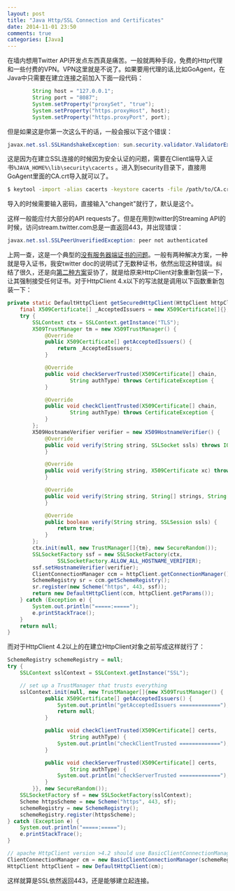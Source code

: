 ```yaml
---
layout: post
title: "Java Http/SSL Connection and Certificates"
date: 2014-11-01 23:50
comments: true
categories: [Java]
---
```


在墙内想用Twitter API开发点东西真是痛苦。一般就两种手段，免费的Http代理和一些付费的VPN。VPN这里就是不说了。如果要用代理的话,比如GoAgent，在Java中只需要在建立连接之前加入下面一段代码：
``` java java_https_goagent
        String host = "127.0.0.1";
        String port = "8087";
        System.setProperty("proxySet", "true");
        System.setProperty("https.proxyHost", host);
        System.setProperty("https.proxyPort", port);
```
但是如果这是你第一次这么干的话，一般会报以下这个错误：

``` java
javax.net.ssl.SSLHandshakeException: sun.security.validator.ValidatorException: PKIX path building failed
```
这是因为在建立SSL连接的时候因为安全认证的问题，需要在Client端导入证书`%JAVA_HOME%\lib\security\cacerts`
。进入到security目录下，直接用GoAgent里面的CA.crt导入就可以了。
``` bash
$ keytool -import -alias cacerts -keystore cacerts -file /path/to/CA.crt
```
导入的时候需要输入密码，直接输入"changeit"就行了，默认是这个。

这样一般能应付大部分的API requests了。但是在用到twitter的Streaming API的时候，访问stream.twitter.com总是一直返回443，并出现错误：
``` java
javax.net.ssl.SSLPeerUnverifiedException: peer not authenticated
```
上网一查，这是一个典型的[没有服务器端证书的问题](http://stackoverflow.com/questions/11750413/ssl-peer-not-authenticated-error-with-httpclient-4-1)。一般有两种解决方案，一种就是导入证书，我安twitter doc的说明试了无数种证书，依然出现这种错误。纠结了很久，还是向[第二种方案](http://stackoverflow.com/questions/12095758/apache-httpclient-sslpeerunverifiedexception)妥协了，就是给原来HttpClient对象重新包装一下，让其强制接受任何证书。对于HttpClient 4.x以下的写法就是调用以下函数重新包装一下：
``` java
private static DefaultHttpClient getSecuredHttpClient(HttpClient httpClient) {
    final X509Certificate[] _AcceptedIssuers = new X509Certificate[]{};
    try {
        SSLContext ctx = SSLContext.getInstance("TLS");
        X509TrustManager tm = new X509TrustManager() {
            @Override
            public X509Certificate[] getAcceptedIssuers() {
                return _AcceptedIssuers;
            }

            @Override
            public void checkServerTrusted(X509Certificate[] chain,
                    String authType) throws CertificateException {
            }

            @Override
            public void checkClientTrusted(X509Certificate[] chain,
                    String authType) throws CertificateException {
            }
        };
        X509HostnameVerifier verifier = new X509HostnameVerifier() {
            @Override
            public void verify(String string, SSLSocket ssls) throws IOException {
            }

            @Override
            public void verify(String string, X509Certificate xc) throws SSLException {
            }

            @Override
            public void verify(String string, String[] strings, String[] strings1) throws SSLException {
            }

            @Override
            public boolean verify(String string, SSLSession ssls) {
                return true;
            }
        };
        ctx.init(null, new TrustManager[]{tm}, new SecureRandom());
        SSLSocketFactory ssf = new SSLSocketFactory(ctx,
                SSLSocketFactory.ALLOW_ALL_HOSTNAME_VERIFIER);
        ssf.setHostnameVerifier(verifier);
        ClientConnectionManager ccm = httpClient.getConnectionManager();
        SchemeRegistry sr = ccm.getSchemeRegistry();
        sr.register(new Scheme("https", 443, ssf));
        return new DefaultHttpClient(ccm, httpClient.getParams());
    } catch (Exception e) {
        System.out.println("=====:=====");
        e.printStackTrace();
    }
    return null;
}
```
而对于HttpClient 4.2以上的在建立HttpClient对象之前写成这样就行了：
``` java
SchemeRegistry schemeRegistry = null;
try {
    SSLContext sslContext = SSLContext.getInstance("SSL");

    // set up a TrustManager that trusts everything
    sslContext.init(null, new TrustManager[]{new X509TrustManager() {
            public X509Certificate[] getAcceptedIssuers() {
                System.out.println("getAcceptedIssuers =============");
                return null;
            }

            public void checkClientTrusted(X509Certificate[] certs,
                    String authType) {
                System.out.println("checkClientTrusted =============");
            }

            public void checkServerTrusted(X509Certificate[] certs,
                    String authType) {
                System.out.println("checkServerTrusted =============");
            }
        }}, new SecureRandom());
    SSLSocketFactory sf = new SSLSocketFactory(sslContext);
    Scheme httpsScheme = new Scheme("https", 443, sf);
    schemeRegistry = new SchemeRegistry();
    schemeRegistry.register(httpsScheme);
} catch (Exception e) {
    System.out.println("=====:=====");
    e.printStackTrace();
}

// apache HttpClient version >4.2 should use BasicClientConnectionManager
ClientConnectionManager cm = new BasicClientConnectionManager(schemeRegistry);
HttpClient httpClient = new DefaultHttpClient(cm);
```
这样就算是SSL依然返回443，还是能够建立起连接。


